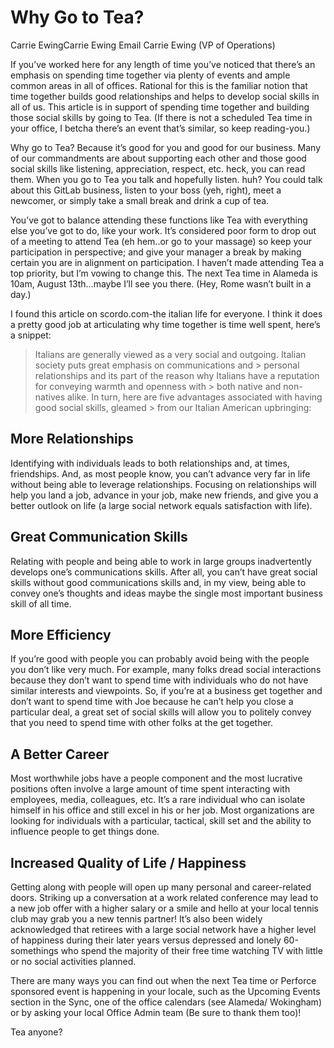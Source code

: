 # Why Go to Tea?
Carrie EwingCarrie Ewing Email Carrie Ewing (VP of Operations)

If you’ve worked here for any length of time you’ve noticed that there’s an emphasis on spending time together via plenty of events and ample common areas in all of offices. Rational for this is the familiar notion that time together builds good relationships and helps to develop social skills in all of us. This article is in support of spending time together and building those social skills by going to Tea.  (If there is not a scheduled Tea time in your office, I betcha there’s an event that’s similar, so keep reading-you.)  

Why go to Tea? Because it’s good for you and good for our business. Many of our commandments are about supporting each other and those good social skills like listening, appreciation, respect, etc. heck, you can read them. When you go to Tea you talk and hopefully listen. huh?  You could talk about this GitLab business, listen to your boss (yeh, right), meet a newcomer, or simply take a small break and drink a cup of tea.

You’ve got to balance attending these functions like Tea with everything else you’ve got to do, like your work. It’s considered poor form to drop out of a meeting to attend Tea (eh hem..or go to your massage) so keep your participation in perspective; and give your manager a break by making certain you are in alignment on participation. I haven’t made attending Tea a top priority, but I’m vowing to change this. The next Tea time in Alameda is 10am, August 13th…maybe I’ll see you there. (Hey, Rome wasn’t built in a day.) 

I found this article on scordo.com-the italian life for everyone. I think it does a pretty good job at articulating why time together is time well spent, here’s a snippet:

> Italians are generally viewed as a very social and outgoing.  Italian society puts great emphasis on communications and > personal relationships and its part of the reason why Italians have a reputation for conveying warmth and openness with > both native and non-natives alike. In turn, here are five advantages associated with having good social skills, gleamed > from our Italian American upbringing:

## More Relationships

Identifying with individuals leads to both relationships and, at times, friendships.   And, as most people know, you can’t advance very far in life without being able to leverage relationships.  Focusing on relationships will help you land a job, advance in your job, make new friends, and give you a better outlook on life (a large social network equals satisfaction with life).

## Great Communication Skills

Relating with people and being able to work in large groups inadvertently develops one’s communications skills.  After all, you can’t have great social skills without good communications skills and, in my view, being able to convey one’s thoughts and ideas maybe the single most important business skill of all time.

## More Efficiency

If you’re good with people you can probably avoid being with the people you don’t like very much. For example, many folks dread social interactions because they don’t want to spend time with individuals who do not have similar interests and viewpoints.   So, if you’re at a business get together and don’t want to spend time with Joe because he can’t help you close a particular deal, a great set of social skills will allow you to politely convey that you need to spend time with other folks at the get together.

## A Better Career

Most worthwhile jobs have a people component and the most lucrative positions often involve a large amount of time spent interacting with employees, media, colleagues, etc.  It’s a rare individual who can isolate himself in his office and still excel in his or her job.  Most organizations are looking for individuals with a particular, tactical, skill set and the ability to influence people to get things done.

## Increased Quality of Life / Happiness

Getting along with people will open up many personal and career-related doors.  Striking up a conversation at a work related conference may lead to a new job offer with a higher salary or a smile and hello at your local tennis club may grab you a new tennis partner!  It’s also been widely acknowledged that retirees with a large social network have a higher level of happiness during their later years versus depressed and lonely 60-somethings who spend the majority of their free time watching TV with little or no social activities planned.

There are many ways you can find out when the next Tea time or Perforce sponsored event is happening in your locale, such as the Upcoming Events section in the Sync, one of the office calendars (see Alameda/ Wokingham) or by asking your local Office Admin team (Be sure to thank them too)!

Tea anyone?
